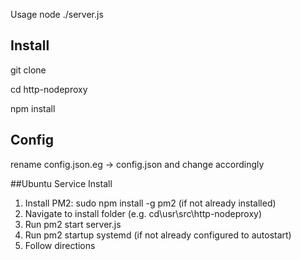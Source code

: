 Usage node ./server.js

## Install

git clone 

cd http-nodeproxy

npm install

## Config

rename config.json.eg -> config.json and change accordingly

##Ubuntu Service Install

1) Install PM2: sudo npm install -g pm2 (if not already installed)
2) Navigate to install folder (e.g. cd\usr\src\http-nodeproxy) 
3) Run pm2 start server.js
4) Run pm2 startup systemd (if not already configured to autostart)
5) Follow directions